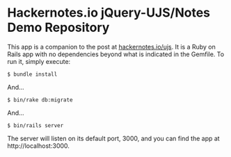 # Hackernotes.io jQuery-UJS/Notes Demo Repository

This app is a companion to the post at [hackernotes.io/ujs](http://hackernotes.io/ujs). It is a Ruby on Rails app with no dependencies beyond what is indicated in the Gemfile. To run it, simply execute:

    $ bundle install

And...

    $ bin/rake db:migrate

And...

    $ bin/rails server

The server will listen on its default port, 3000, and you can find the app at http://localhost:3000.    

